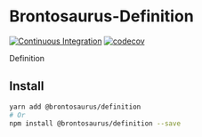 # Brontosaurus-Definition

[![Continuous Integration](https://github.com/SudoDotDog/Brontosaurus-Defination/actions/workflows/ci.yml/badge.svg)](https://github.com/SudoDotDog/Brontosaurus-Defination/actions/workflows/ci.yml)
[![codecov](https://codecov.io/gh/SudoDotDog/Brontosaurus-Definition/branch/master/graph/badge.svg)](https://codecov.io/gh/SudoDotDog/Brontosaurus-Definition)

Definition

## Install

```sh
yarn add @brontosaurus/definition
# Or
npm install @brontosaurus/definition --save
```
